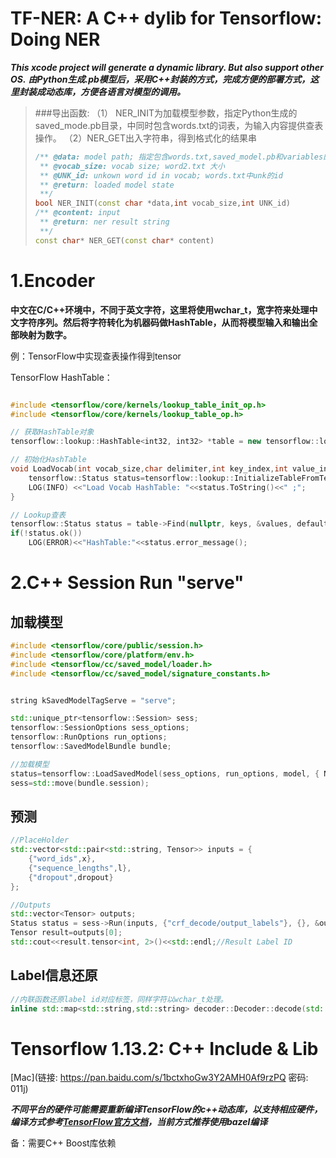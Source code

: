 # TF-NER:  A C++ dylib for Tensorflow: Doing NER
***This xcode project will generate a dynamic library. But also support other OS.***
***由Python生成.pb模型后，采用C++封装的方式，完成方便的部署方式，这里封装成动态库，方便各语言对模型的调用。***
> ###导出函数:
>（1） NER_INIT为加载模型参数，指定Python生成的saved_mode.pb目录，中同时包含words.txt的词表，为输入内容提供查表操作。
>（2）NER_GET出入字符串，得到格式化的结果串
> ```c++
> /** @data: model path; 指定包含words.txt,saved_model.pb和variables的目录
>  ** @vocab_size: vocab size; word2.txt 大小
>  ** @UNK_id: unkown word id in vocab; words.txt中unk的id
>  ** @return: loaded model state
>  **/ 
> bool NER_INIT(const char *data,int vocab_size,int UNK_id)
> /** @content: input
>  ** @return: ner result string
>  **/
> const char* NER_GET(const char* content)
> ```

# 1.Encoder
**中文在C/C++环境中，不同于英文字符，这里将使用wchar_t，宽字符来处理中文字符序列。然后将字符转化为机器码做HashTable，从而将模型输入和输出全部映射为数字。**

例：TensorFlow中实现查表操作得到tensor

TensorFlow HashTable：

```c++

#include <tensorflow/core/kernels/lookup_table_init_op.h>
#include <tensorflow/core/kernels/lookup_table_op.h>

// 获取HashTable对象
tensorflow::lookup::HashTable<int32, int32> *table = new tensorflow::lookup::HashTable<int32, int32>(nullptr,nullptr);

// 初始化HashTable
void LoadVocab(int vocab_size,char delimiter,int key_index,int value_index){
    tensorflow::Status status=tensorflow::lookup::InitializeTableFromTextFile(vocab, vocab_size, delimiter, key_index, value_index, env, table);
    LOG(INFO) <<"Load Vocab HashTable: "<<status.ToString()<<" ;";
}

// Lookup查表
tensorflow::Status status = table->Find(nullptr, keys, &values, default_v);
if(!status.ok())
    LOG(ERROR)<<"HashTable:"<<status.error_message();
```

# 2.C++ Session Run "serve"

## 加载模型

```c++
#include <tensorflow/core/public/session.h>
#include <tensorflow/core/platform/env.h>
#include <tensorflow/cc/saved_model/loader.h>
#include <tensorflow/cc/saved_model/signature_constants.h>


string kSavedModelTagServe = "serve";

std::unique_ptr<tensorflow::Session> sess;
tensorflow::SessionOptions sess_options;
tensorflow::RunOptions run_options;
tensorflow::SavedModelBundle bundle;

//加载模型
status=tensorflow::LoadSavedModel(sess_options, run_options, model, { NER_LSTM::kSavedModelTagServe }, &bundle);
sess=std::move(bundle.session);
```

## 预测

```c++
//PlaceHolder
std::vector<std::pair<std::string, Tensor>> inputs = {
    {"word_ids",x},
    {"sequence_lengths",l},
    {"dropout",dropout}
};

//Outputs
std::vector<Tensor> outputs;
Status status = sess->Run(inputs, {"crf_decode/output_labels"}, {}, &outputs);
Tensor result=outputs[0];
std::cout<<result.tensor<int, 2>()<<std::endl;//Result Label ID
```

## Label信息还原
```c++
//内联函数还原label id对应标签，同样字符以wchar_t处理。
inline std::map<std::string,std::string> decoder::Decoder::decode(std::wstring &stc, Tensor &result, long size)
```

# Tensorflow 1.13.2: C++ Include & Lib

[Mac](链接: https://pan.baidu.com/s/1bctxhoGw3Y2AMH0Af9rzPQ  密码: 011j)

***不同平台的硬件可能需要重新编译TensorFlow的c++动态库，以支持相应硬件，编译方式参考[TensorFlow官方文档](https://tensorflow.google.cn/install)，当前方式推荐使用bazel编译***

备：需要C++ Boost库依赖
